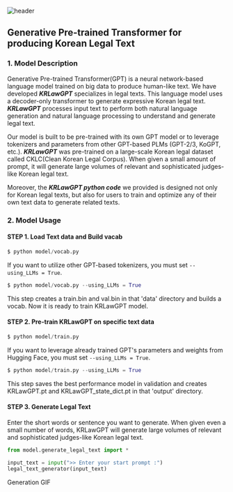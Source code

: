 ![header](https://capsule-render.vercel.app/api?type=transparent&color=gradient&height=300&section=header&text=%20KRLawGPT%20&textBg=true&fontSize=80)

## Generative Pre-trained Transformer for producing Korean Legal Text

### 1. Model Description

 Generative Pre-trained Transformer(GPT) is a neural network-based language model trained on big data to produce human-like text. We have developed ***KRLawGPT*** specializes in legal texts. This language model uses a decoder-only transformer to generate expressive Korean legal text. ***KRLawGPT*** processes input text to perform both natural language generation and natural language processing to understand and generate legal text. 
 
  Our model is built to be pre-trained with its own GPT model or to leverage tokenizers and parameters from other GPT-based PLMs (GPT-2/3, KoGPT, etc.).
 ***KRLawGPT*** was pre-trained on a large-scale Korean legal dataset called CKLC(Clean Korean Legal Corpus). When given a small amount of prompt, it will generate large volumes of relevant and sophisticated judges-like Korean legal text.
 
 Moreover, the ***KRLawGPT python code*** we provided is designed not only for Korean legal texts, but also for users to train and optimize any of their own text data to generate related texts.


### 2. Model Usage


#### STEP 1. Load Text data and Build vacab

```python
$ python model/vocab.py
```

If you want to utilize other GPT-based tokenizers, you must set ```--using_LLMs = True```.
```python
$ python model/vocab.py --using_LLMs = True
```
This step creates a train.bin and val.bin in that 'data' directory and builds a vocab. Now it is ready to train KRLawGPT model.


#### STEP 2. Pre-train KRLawGPT on specific text data

```python
$ python model/train.py
```
If you want to leverage already trained GPT's parameters and weights from Hugging Face, you must set ```--using_LLMs = True```.
```python
$ python model/train.py --using_LLMs = True
```
This step saves the best performance model in validation and creates KRLawGPT.pt and KRLawGPT_state_dict.pt in that 'output' directory.


#### STEP 3. Generate Legal Text
Enter the short words or sentence you want to generate. When given even a small number of words, KRLawGPT will generate large volumes of relevant and sophisticated judges-like Korean legal text.

```python
from model.generate_legal_text import *

input_text = input(">> Enter your start prompt :")
legal_text_generator(input_text)
```

Generation GIF
